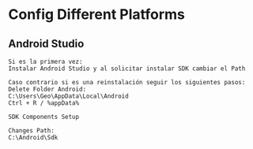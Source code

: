 # Config Different Platforms

## Android Studio

```
Si es la primera vez:
Instalar Android Studio y al solicitar instalar SDK cambiar el Path

Caso contrario si es una reinstalación seguir los siguientes pasos:
Delete Folder Android:
C:\Users\Geo\AppData\Local\Android
Ctrl + R / %appData%

SDK Components Setup

Changes Path:
C:\Android\Sdk



```




